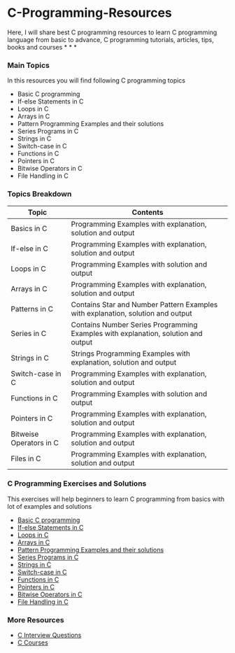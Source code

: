 # C-Programming-Resources
Here, I will share best  C programming resources to learn C programming language from basic to advance,  C programming tutorials, articles, tips, books and courses
*
*
*


### Main Topics

In this resources you will find following C programming topics

- Basic C programming 
- If-else Statements in C
- Loops in C
- Arrays in C
- Pattern Programming Examples and their solutions
- Series Programs in C
- Strings in C
- Switch-case in C
- Functions in C
- Pointers in C
- Bitwise Operators in C
- File Handling in C




### Topics Breakdown

| Topic | Contents |
| ------ | ------ |
| Basics in C | Programming Examples with explanation, solution and output|
| If-else in C | Programming Examples with explanation, solution and output|
| Loops in C | Programming Examples with solution and output|
| Arrays in C | Programming Examples with explanation, solution and output|
| Patterns in C | Contains Star and Number Pattern Examples with explanation, solution and output|
| Series in C | Contains Number Series Programming Examples with explanation, solution and output|
| Strings in C | Strings Programming Examples with explanation, solution and output|
| Switch-case in C | Programming Examples with explanation, solution and output|
| Functions in C | Programming Examples with solution and output|
| Pointers in C | Programming Examples with explanation, solution and output|
| Bitweise Operators in C | Programming Examples with explanation, solution and output|
| Files in C | Programming Examples with explanation, solution and output|







### C Programming Exercises and Solutions
This exercises will help beginners to learn C programming from basics with lot of examples and solutions 

- [Basic C programming](https://www.codeforhunger.com/2020/04/basic-c-programming-exercises-and.html) 
- [If-else Statements in C](https://www.codeforhunger.com/2020/04/if-else-statement-in-c-exercises.html)
- [Loops in C](https://www.codeforhunger.com/2020/05/loops-in-c-with-examples.html)
- [Arrays in C](https://www.codeforhunger.com/2020/07/array-in-c-with-exercises-and-examples.html)
- [Pattern Programming Examples and their solutions](https://www.codeforhunger.com/2020/08/C%20pattern%20programs.html)
- [Series Programs in C](https://www.codeforhunger.com/2020/10/Series%20programs%20in%20C%20with%20exercises.html)
- [Strings in C](https://www.codeforhunger.com/2020/07/string-in-c-exercises-and-examples.html)
- [Switch-case in C](https://www.codeforhunger.com/2020/06/switch-case-in-c-with-exercises-and.html)
- [Functions in C](https://www.codeforhunger.com/2020/06/functions-in-c-with-exercises-and.html)
- [Pointers in C](https://www.codeforhunger.com/2020/08/C%20pointer%20exercises%20and%20examples.html)
- [Bitwise Operators in C](https://www.codeforhunger.com/2020/04/bitwise-operators-in-c-exercises-and.html)
- [File Handling in C](https://www.codeforhunger.com/2020/09/file-handling-in-c-practical%20examples.html)
 



### More Resources

- [C Interview Questions](https://www.codeforhunger.com/2021/06/Programming%20questions%20in%20interview.html)
- [C Courses](https://www.codeforhunger.com/2022/02/top-c-programming-courses-for-beginners.html)


